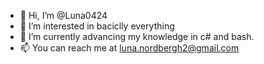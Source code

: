 - 👋 Hi, I’m @Luna0424
- 👀 I’m interested in baciclly everything
- 🌱 I’m currently advancing my knowledge in c# and bash.
- 📫 You can reach me at luna.nordbergh2@gmail.com

